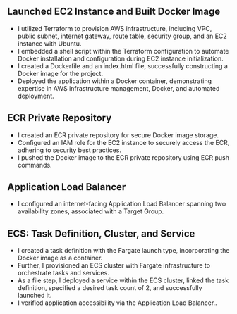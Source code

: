 ## Launched EC2 Instance and Built Docker Image
- I utilized Terraform to provision AWS infrastructure, including VPC, public subnet, internet gateway, route table, security group, and an EC2 instance with Ubuntu.
- I embedded a shell script within the Terraform configuration to automate Docker installation and configuration during EC2 instance initialization.
- I created a Dockerfile and an index.html file, successfully constructing a Docker image for the project.
- Deployed the application within a Docker container, demonstrating expertise in AWS infrastructure management, Docker, and automated deployment.

## ECR Private Repository
- I created an ECR private repository for secure Docker image storage.
- Configured an IAM role for the EC2 instance to securely access the ECR, adhering to security best practices.
- I pushed the Docker image to the ECR private repository using ECR push commands.

## Application Load Balancer
- I configured an internet-facing Application Load Balancer spanning two availability zones, associated with a Target Group.

## ECS: Task Definition, Cluster, and Service
- I created a task definition with the Fargate launch type, incorporating the Docker image as a container.
- Further, I provisioned an ECS cluster with Fargate infrastructure to orchestrate tasks and services.
- As a file step, I deployed a service within the ECS cluster, linked the task definition, specified a desired task count of 2, and successfully launched it.
- I verified application accessibility via the Application Load Balancer..